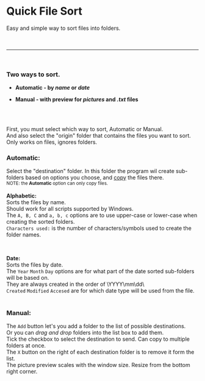 # Quick File Sort
 Easy and simple way to sort files into folders.
<br/>
<br/>
<br/>

<hr>

<br/>

### **Two ways to sort.**
 -  **Automatic - by *name* or *date***<br/>
 - **Manual - with preview for *pictures* and *.txt* files**
   <br/>

   ##
   <br/>
   
First, you must select which way to sort, Automatic or Manual. <br/>
And also select the "origin" folder that contains the files you want to sort. <br/>
Only works on files, ignores folders.<br/>

### **Automatic:**<br/>
   Select the "destination" folder. In this folder the program wil create sub-folders based on options you choose, and <ins>copy</ins> the files there.<br/>
   <sub>NOTE: the **Automatic** option can only copy files.</sub> <br/>
   <br/>
   **Alphabetic:**<br/>
        Sorts the files by name.<br/>
	    Should work for all scripts supported by Windows.<br/>
        The ``` A, B, C ``` and ``` a, b, c ``` options are to use upper-case or lower-case when creating the sorted folders.<br/>
		``` Characters used: ``` is the number of characters/symbols used to create the folder names.<br/>

  <br/>
  
  **Date:**<br/>
    Sorts the files by date. <br/>
	The ```Year``` ```Month``` ```Day``` options are for what part of the date sorted sub-folders will be based on.<br/>
 	They are always created in the order of \YYYY\mm\dd\ <br/>
   	```Created``` ```Modified``` ```Accesed``` are for which date type will be used from the file.<br/>
<br/>

### **Manual:**<br/>
   The ```Add``` button let's you add a folder to the list of possible destinations.<br/>
   Or you can *drag and drop* folders into the list box to add them.<br/>
   Tick the checkbox to select the destination to send. Can copy to multiple folders at once.<br/>
   The ```X``` button on the right of each destination folder is to remove it form the list.<br/>
   The picture preview scales with the window size. Resize from the bottom right corner.<br/>
   
      
